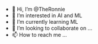 - 👋 Hi, I’m @TheRonnie
- 👀 I’m interested in AI and ML
- 🌱 I’m currently learning ML
- 💞️ I’m looking to collaborate on ...
- 📫 How to reach me ...

<!---
TheRonnie/TheRonnie is a ✨ special ✨ repository because its `README.md` (this file) appears on your GitHub profile.
You can click the Preview link to take a look at your changes.
--->
